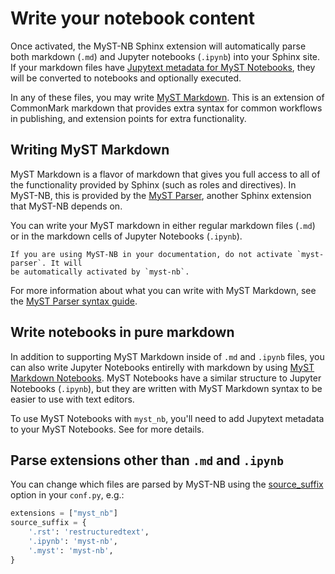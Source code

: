 # Write your notebook content

Once activated, the MyST-NB Sphinx extension will automatically parse both
markdown (`.md`) and Jupyter notebooks (`.ipynb`) into your Sphinx site. If your
markdown files have [Jupytext metadata for MyST Notebooks](myst-nb/sphinx),
they will be converted to notebooks and optionally executed.

In any of these files, you may write [MyST Markdown](https://myst-parser.readthedocs.io).
This is an extension of CommonMark markdown that provides extra syntax for common
workflows in publishing, and extension points for extra functionality.

## Writing MyST Markdown

MyST Markdown is a flavor of markdown that gives you full access to all of the
functionality provided by Sphinx (such as roles and directives). In MyST-NB, this
is provided by the [MyST Parser](https://myst-parser.readthedocs.io/en/latest/), another
Sphinx extension that MyST-NB depends on.

You can write your MyST markdown in either regular markdown files (`.md`) or in
the markdown cells of Jupyter Notebooks (`.ipynb`).

```{warning}
If you are using MyST-NB in your documentation, do not activate `myst-parser`. It will
be automatically activated by `myst-nb`.
```

For more information about what you can write with MyST Markdown, see the
[MyST Parser syntax guide](https://myst-parser.readthedocs.io/en/latest/using/syntax.html).

## Write notebooks in pure markdown

In addition to supporting MyST Markdown inside of `.md` and `.ipynb` files, you can
also write Jupyter Notebooks entirelly with markdown by using
[MyST Markdown Notebooks](markdown.md). MyST Notebooks have a similar structure
to Jupyter Notebooks (`.ipynb`), but they are written with MyST Markdown syntax to
be easier to use with text editors.

To use MyST Notebooks with `myst_nb`, you'll need to add Jupytext metadata to your
MyST Notebooks. See [](myst-nb/sphinx) for more details.

## Parse extensions other than `.md` and `.ipynb`

You can change which files are parsed by MyST-NB using
the [source_suffix](https://www.sphinx-doc.org/en/master/usage/configuration.html#confval-source_suffix)
option in your `conf.py`, e.g.:

```python
extensions = ["myst_nb"]
source_suffix = {
    '.rst': 'restructuredtext',
    '.ipynb': 'myst-nb',
    '.myst': 'myst-nb',
}
```
